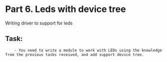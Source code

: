 # Part 6. Leds with device tree

Writing driver to support for leds

## Task:
		- You need to write a module to work with LEDs using the knowledge from the previous tasks received, and add support device tree.
	
